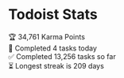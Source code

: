 
# Todoist Stats

<!-- TODO-IST:START -->
🏆  34,761 Karma Points           
🌸  Completed 4 tasks today           
✅  Completed 13,256 tasks so far           
⏳  Longest streak is 209 days
<!-- TODO-IST:END -->
